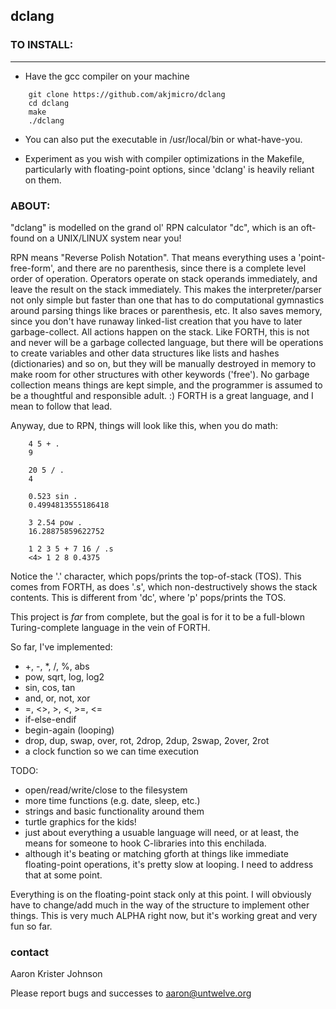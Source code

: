 ## dclang

### TO INSTALL:
____________

* Have the gcc compiler on your machine

```
    git clone https://github.com/akjmicro/dclang
    cd dclang
    make
    ./dclang
```

* You can also put the executable in /usr/local/bin or what-have-you.

* Experiment as you wish with compiler optimizations in the Makefile,
  particularly with floating-point options, since 'dclang' is heavily
  reliant on them.

### ABOUT:

"dclang" is modelled on the grand ol' RPN calculator "dc", which is an
oft-found on a UNIX/LINUX system near you!

RPN means "Reverse Polish Notation".  That means everything uses a
'point-free-form', and there are no parenthesis, since there is a complete
level order of operation.  Operators operate on stack operands immediately,
and leave the result on the stack immediately.  This makes the
interpreter/parser not only simple but faster than one that has to do
computational gymnastics around parsing things like braces or parenthesis,
etc.  It also saves memory, since you don't have runaway linked-list
creation that you have to later garbage-collect.  All actions happen on the
stack.  Like FORTH, this is not and never will be a garbage collected
language, but there will be operations to create variables and other data
structures like lists and hashes (dictionaries) and so on, but they will be
manually destroyed in memory to make room for other structures with other
keywords ('free').  No garbage collection means things are kept simple, and
the programmer is assumed to be a thoughtful and responsible adult.  :)
FORTH is a great language, and I mean to follow that lead.

Anyway, due to RPN, things will look like this, when you do math:

```
    4 5 + .
    9
    
    20 5 / .
    4

    0.523 sin .
    0.4994813555186418

    3 2.54 pow .
    16.28875859622752

    1 2 3 5 + 7 16 / .s
    <4> 1 2 8 0.4375 
```

Notice the '.' character, which pops/prints the top-of-stack (TOS). This comes
from FORTH, as does '.s', which non-destructively shows the stack contents.
This is different from 'dc', where 'p' pops/prints the TOS.

This project is *far* from complete, but the goal is for it to be a full-blown
Turing-complete language in the vein of FORTH.

So far, I've implemented:

  * +, -, *, /, %, abs
  * pow, sqrt, log, log2
  * sin, cos, tan
  * and, or, not, xor
  * =, <>, >, <, >=, <= 
  * if-else-endif
  * begin-again (looping)
  * drop, dup, swap, over, rot, 2drop, 2dup, 2swap, 2over, 2rot
  * a clock function so we can time execution

TODO:

  * open/read/write/close to the filesystem
  * more time functions (e.g. date, sleep, etc.)
  * strings and basic functionality around them
  * turtle graphics for the kids!
  * just about everything a usuable language will need, or at least, the
  means for someone to hook C-libraries into this enchilada.
  * although it's beating or matching gforth at things like immediate
  floating-point operations, it's pretty slow at looping.  I need to address
  that at some point.

Everything is on the floating-point stack only at this point.  I will
obviously have to change/add much in the way of the structure to implement
other things.  This is very much ALPHA right now, but it's working great and
very fun so far.

### contact

Aaron Krister Johnson

Please report bugs and successes to aaron@untwelve.org
